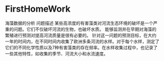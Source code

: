 # FirstHomeWork
海藻数据的分析
问题描述
    某些高浓度的有害藻类对河流生态环境的破坏是一个严重的问题。它们不仅破坏河流的生物，也破坏水质。
    能够监测并在早期对海藻的繁殖进行预测对提高河流质量是很有必要的。
针对这一问题的预测目标，在大约一年的时间内，在不同时间内收集了欧洲多条河流的水样。对于每个水样，测定了它们的不同化学性质以及7种有害藻类的存在频率。在水样收集过程中，也记录了一些其他特性，如收集的季节、河流大小和水流速度。
